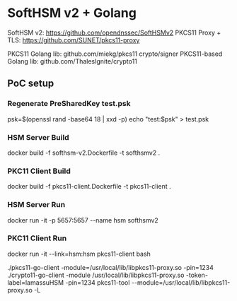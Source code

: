 # SoftHSM v2 + Golang

SoftHSM v2: https://github.com/opendnssec/SoftHSMv2
PKCS11 Proxy + TLS: https://github.com/SUNET/pkcs11-proxy

PKCS11 Golang lib: github.com/miekg/pkcs11
crypto/signer PKCS11-based Golang lib: github.com/ThalesIgnite/crypto11

## PoC setup

### Regenerate PreSharedKey test.psk
psk=$(openssl rand -base64 18 | xxd -p)
echo "test:$psk" > test.psk

### HSM Server Build
docker build -f softhsm-v2.Dockerfile -t softhsmv2 . 
### PKC11 Client Build
docker build -f pkcs11-client.Dockerfile -t pkcs11-client .

### HSM Server Run
docker run -it -p 5657:5657 --name hsm softhsmv2
### PKC11 Client Run
docker run -it --link=hsm:hsm pkcs11-client bash

./pkcs11-go-client -module=/usr/local/lib/libpkcs11-proxy.so -pin=1234
./crypto11-go-client -module /usr/local/lib/libpkcs11-proxy.so -token-label=lamassuHSM -pin=1234
pkcs11-tool --module=/usr/local/lib/libpkcs11-proxy.so -L